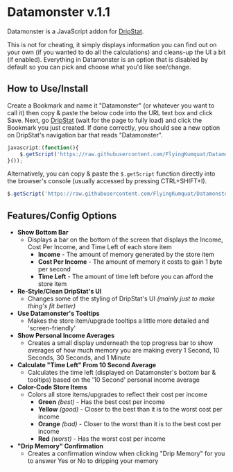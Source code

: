 Datamonster v.1.1
======

Datamonster is a JavaScript addon for [DripStat](https://dripstat.com/game/).

This is not for cheating, it simply displays information you can find out on your own (if you wanted to do all the calculations) and cleans-up the UI a bit (if enabled). Everything in Datamonster is an option that is disabled by default so you can pick and choose what you'd like see/change.

How to Use/Install
-----
Create a Bookmark and name it "Datamonster" (or whatever you want to call it) then copy & paste the below code into the URL text box and click Save. Next, go [DripStat](https://dripstat.com/game/) (wait for the page to fully load) and click the Bookmark you just created. If done correctly, you should see a new option on DripStat's navigation bar that reads "Datamonster".
```JavaScript
javascript:(function(){
	$.getScript('https://raw.githubusercontent.com/FlyingKumquat/Datamonster/master/datamonster.js')
}());
```

Alternatively, you can copy & paste the `$.getScript` function directly into the browser's console (usually accessed by pressing CTRL+SHIFT+I).
```JavaScript
$.getScript('https://raw.githubusercontent.com/FlyingKumquat/Datamonster/master/datamonster.js')
```

Features/Config Options
-----
* __Show Bottom Bar__
  * Displays a bar on the bottom of the screen that displays the Income, Cost Per Income, and Time Left of each store item
    * __Income__ - The amount of memory generated by the store item
    * __Cost Per Income__ - The amount of memory it costs to gain 1 byte per second
    * __Time Left__ - The amount of time left before you can afford the store item
* __Re-Style/Clean DripStat's UI__
  * Changes some of the styling of DripStat's UI _(mainly just to make thing's fit better)_
* __Use Datamonster's Tooltips__
  * Makes the store item/upgrade tooltips a little more detailed and 'screen-friendly'
* __Show Personal Income Averages__
  * Creates a small display underneath the top progress bar to show averages of how much memory you are making every 1 Second, 10 Seconds, 30 Seconds, and 1 Minute
* __Calculate "Time Left" From 10 Second Average__
  * Calculates the time left (displayed on Datamonster's bottom bar & tooltips) based on the '10 Second' personal income average 
* __Color-Code Store Items__
  * Colors all store items/upgrades to reflect their cost per income
    * __Green__ _(best)_ - Has the best cost per income
    * __Yellow__ _(good)_ - Closer to the best than it is to the worst cost per income
    * __Orange__ _(bad)_ - Closer to the worst than it is to the best cost per income
    * __Red__ _(worst)_ - Has the worst cost per income
* __"Drip Memory" Confirmation__
  * Creates a confirmation window when clicking "Drip Memory" for you to answer Yes or No to dripping your memory
